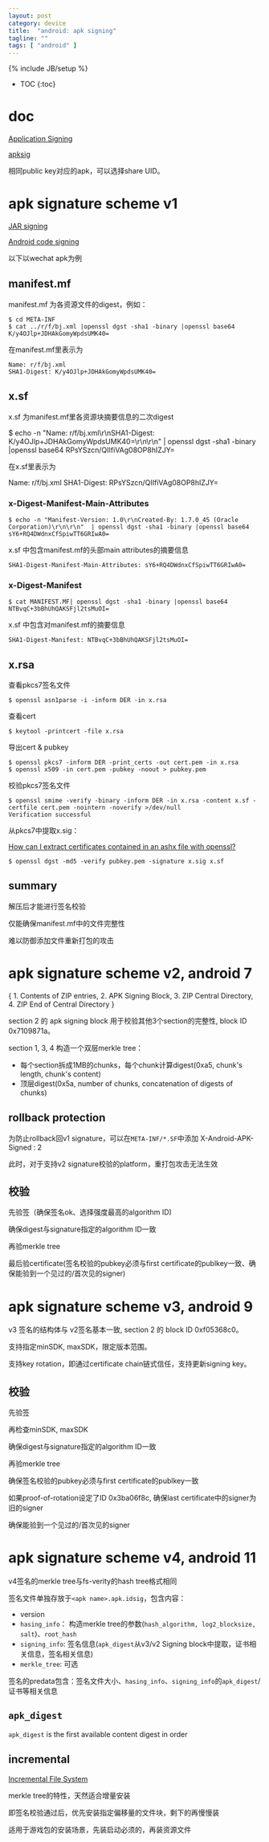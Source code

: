 ```yaml
---
layout: post
category: device
title:  "android: apk signing"
tagline: ""
tags: [ "android" ] 
---
```

{% include JB/setup %}

* TOC
{:toc}

# doc

[Application Signing](https://source.android.com/security/apksigning)

[apksig](https://android.googlesource.com/platform/tools/apksig)

相同public key对应的apk，可以选择share UID。

# apk signature scheme v1

[JAR signing](https://docs.oracle.com/javase/8/docs/technotes/guides/jar/jar.html#Signature_File)

[Android code signing](https://nelenkov.blogspot.com/2013/04/android-code-signing.html)

以下以wechat apk为例

## manifest.mf

manifest.mf 为各资源文件的digest，例如：

    $ cd META-INF
    $ cat ../r/f/bj.xml |openssl dgst -sha1 -binary |openssl base64
    K/y4OJlp+JDHAkGomyWpdsUMK40=

在manifest.mf里表示为

    Name: r/f/bj.xml
    SHA1-Digest: K/y4OJlp+JDHAkGomyWpdsUMK40=

## x.sf

x.sf 为manifest.mf里各资源块摘要信息的二次digest

   $ echo -n "Name: r/f/bj.xml\r\nSHA1-Digest: K/y4OJlp+JDHAkGomyWpdsUMK40=\r\n\r\n" | openssl dgst -sha1 -binary |openssl base64
   RPsYSzcn/QIIfiVAg08OP8hIZJY=

在x.sf里表示为

   Name: r/f/bj.xml
   SHA1-Digest: RPsYSzcn/QIIfiVAg08OP8hIZJY=

### x-Digest-Manifest-Main-Attributes

    $ echo -n "Manifest-Version: 1.0\r\nCreated-By: 1.7.0_45 (Oracle Corporation)\r\n\r\n"  | openssl dgst -sha1 -binary |openssl base64
    sY6+RQ4DWdnxCfSpiwTT6GRIwA0=

x.sf 中包含manifest.mf的头部main attributes的摘要信息

    SHA1-Digest-Manifest-Main-Attributes: sY6+RQ4DWdnxCfSpiwTT6GRIwA0=


### x-Digest-Manifest

    $ cat MANIFEST.MF| openssl dgst -sha1 -binary |openssl base64
    NTBvqC+3bBhUhQAKSFjl2tsMuOI=

x.sf 中包含对manifest.mf的摘要信息

    SHA1-Digest-Manifest: NTBvqC+3bBhUhQAKSFjl2tsMuOI=

## x.rsa

查看pkcs7签名文件

    $ openssl asn1parse -i -inform DER -in x.rsa

查看cert

    $ keytool -printcert -file x.rsa

导出cert & pubkey

    $ openssl pkcs7 -inform DER -print_certs -out cert.pem -in x.rsa
    $ openssl x509 -in cert.pem -pubkey -noout > pubkey.pem

校验pkcs7签名文件

    $ openssl smime -verify -binary -inform DER -in x.rsa -content x.sf -certfile cert.pem -nointern -noverify >/dev/null
    Verification successful

从pkcs7中提取x.sig：

[How can I extract certificates contained in an ashx file with openssl?](https://stackoverflow.com/questions/34319168/how-can-i-extract-certificates-contained-in-an-ashx-file-with-openssl)

    $ openssl dgst -md5 -verify pubkey.pem -signature x.sig x.sf

## summary

解压后才能进行签名校验

仅能确保manifest.mf中的文件完整性

难以防御添加文件重新打包的攻击

# apk signature scheme v2, android 7

{ 1. Contents of ZIP entries, 2. APK Signing Block, 3. ZIP Central Directory, 4. ZIP End of Central Directory }

section 2 的 apk signing block 用于校验其他3个section的完整性, block ID 0x7109871a。

section 1, 3, 4 构造一个双层merkle tree：
- 每个section拆成1MB的chunks，每个chunk计算digest(0xa5, chunk's length, chunk's content)
- 顶层digest(0x5a, number of chunks, concatenation of digests of chunks)

## rollback protection

为防止rollback回v1 signature，可以在`META-INF/*.SF`中添加 X-Android-APK-Signed : 2

此时，对于支持v2 signature校验的platform，重打包攻击无法生效

## 校验

先验签（确保签名ok、选择强度最高的algorithm ID)

确保digest与signature指定的algorithm ID一致

再验merkle tree

最后验certificate(签名校验的pubkey必须与first certificate的publkey一致、确保能验到一个见过的/首次见的signer)

# apk signature scheme v3, android 9

v3 签名的结构体与 v2签名基本一致, section 2 的 block ID 0xf05368c0。

支持指定minSDK, maxSDK，限定版本范围。

支持key rotation，即通过certificate chain链式信任，支持更新signing key。

## 校验

先验签

再检查minSDK, maxSDK

确保digest与signature指定的algorithm ID一致

再验merkle tree

确保签名校验的pubkey必须与first certificate的publkey一致

如果proof-of-rotation设定了ID 0x3ba06f8c, 确保last certificate中的signer为旧的signer

确保能验到一个见过的/首次见的signer

# apk signature scheme v4, android 11

v4签名的merkle tree与fs-verity的hash tree格式相同

签名文件单独存放于`<apk name>.apk.idsig`，包含内容：
- version
- `hasing_info`： 构造merkle tree的参数(`hash_algorithm, log2_blocksize, salt`)、`root_hash`
- `signing_info`: 签名信息(`apk_digest`从v3/v2 Signing block中提取，证书相关信息，签名相关信息)
- `merkle_tree`: 可选

签名的predata包含：签名文件大小、`hasing_info`、`signing_info`的`apk_digest`/证书等相关信息

## `apk_digest`

`apk_digest` is the first available content digest in order

## incremental 

[Incremental File System](https://source.android.com/devices/architecture/kernel/incfs)

merkle tree的特性，天然适合增量安装

即签名校验通过后，优先安装指定偏移量的文件块，剩下的再慢慢装

适用于游戏包的安装场景，先装启动必须的，再装资源文件
